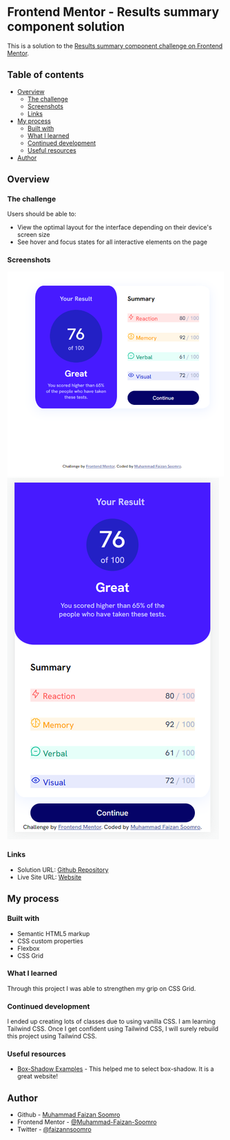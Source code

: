 # Frontend Mentor - Results summary component solution

This is a solution to the [Results summary component challenge on Frontend Mentor](https://www.frontendmentor.io/challenges/results-summary-component-CE_K6s0maV).

## Table of contents

- [Overview](#overview)
  - [The challenge](#the-challenge)
  - [Screenshots](#screenshots)
  - [Links](#links)
- [My process](#my-process)
  - [Built with](#built-with)
  - [What I learned](#what-i-learned)
  - [Continued development](#continued-development)
  - [Useful resources](#useful-resources)
- [Author](#author)

## Overview

### The challenge

Users should be able to:

- View the optimal layout for the interface depending on their device's screen size
- See hover and focus states for all interactive elements on the page

### Screenshots

![](./assets/images/desktop-screenshot.png)
![](./assets/images/mobile-screenshot.png)

### Links

- Solution URL: [Github Repository](https://github.com/Muhammad-Faizan-Soomro/result-summary)
- Live Site URL: [Website](https://your-live-site-url.com)

## My process

### Built with

- Semantic HTML5 markup
- CSS custom properties
- Flexbox
- CSS Grid

### What I learned

Through this project I was able to strengthen my grip on CSS Grid.

### Continued development

I ended up creating lots of classes due to using vanilla CSS. I am learning Tailwind CSS. Once I get confident using Tailwind CSS, I will surely rebuild this project using Tailwind CSS.

### Useful resources

- [Box-Shadow Examples](https://getcssscan.com/css-box-shadow-examples) - This helped me to select box-shadow. It is a great website!

## Author

- Github - [Muhammad Faizan Soomro](https://github.com/Muhammad-Faizan-Soomro/)
- Frontend Mentor - [@Muhammad-Faizan-Soomro](https://www.frontendmentor.io/profile/Muhammad-Faizan-Soomro)
- Twitter - [@faizannsoomro](https://www.twitter.com/faizannsoomro)